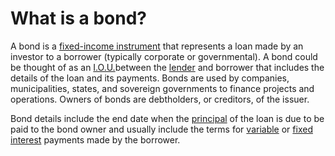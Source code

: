 # What is a bond?

A bond is a [fixed-income instrument](https://www.investopedia.com/terms/f/fixed-incomesecurity.asp) that represents a loan made by an investor to a borrower (typically corporate or governmental). A bond could be thought of as an [I.O.U.](https://www.investopedia.com/terms/i/iou.asp)between the [lender](https://www.investopedia.com/terms/l/lender.asp) and borrower that includes the details of the loan and its payments. Bonds are used by companies, municipalities, states, and sovereign governments to finance projects and operations. Owners of bonds are debtholders, or creditors, of the issuer.

Bond details include the end date when the [principal](https://www.investopedia.com/terms/p/principal.asp) of the loan is due to be paid to the bond owner and usually include the terms for [variable](https://www.investopedia.com/terms/v/variableinterestrate.asp) or [fixed interest](https://www.investopedia.com/terms/f/fixedinterestrate.asp) payments made by the borrower.
